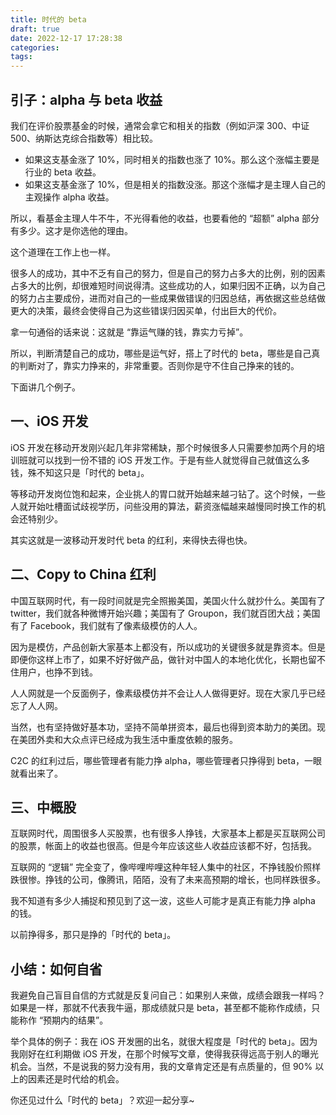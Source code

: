 ```yaml
---
title: 时代的 beta
draft: true
date: 2022-12-17 17:28:38
categories:
tags:
---
```


## 引子：alpha 与 beta 收益

我们在评价股票基金的时候，通常会拿它和相关的指数（例如沪深 300、中证 500、纳斯达克综合指数等）相比较。
 
 - 如果这支基金涨了 10%，同时相关的指数也涨了 10%。那么这个涨幅主要是行业的 beta 收益。
 - 如果这支基金涨了 10%，但是相关的指数没涨。那这个涨幅才是主理人自己的主观操作 alpha 收益。

所以，看基金主理人牛不牛，不光得看他的收益，也要看他的 “超额” alpha 部分有多少。这才是你选他的理由。

这个道理在工作上也一样。

很多人的成功，其中不乏有自己的努力，但是自己的努力占多大的比例，别的因素占多大的比例，却很难短时间说得清。这些成功的人，如果归因不正确，以为自己的努力占主要成份，进而对自己的一些成果做错误的归因总结，再依据这些总结做更大的决策，最终会使得自己为这些错误归因买单，付出巨大的代价。

拿一句通俗的话来说：这就是 “靠运气赚的钱，靠实力亏掉”。

所以，判断清楚自己的成功，哪些是运气好，搭上了时代的 beta，哪些是自己真的判断对了，靠实力挣来的，非常重要。否则你是守不住自己挣来的钱的。

下面讲几个例子。

## 一、iOS 开发

iOS 开发在移动开发刚兴起几年非常稀缺，那个时候很多人只需要参加两个月的培训班就可以找到一份不错的 iOS 开发工作。于是有些人就觉得自己就值这么多钱，殊不知这只是「时代的 beta」。

等移动开发岗位饱和起来，企业挑人的胃口就开始越来越刁钻了。这个时候，一些人就开始吐槽面试歧视学历，问些没用的算法，薪资涨幅越来越慢同时换工作的机会还特别少。

其实这就是一波移动开发时代 beta 的红利，来得快去得也快。

## 二、Copy to China 红利

中国互联网时代，有一段时间就是完全照搬美国，美国火什么就抄什么。美国有了 twitter，我们就各种微博开始兴趣；美国有了 Groupon，我们就百团大战；美国有了 Facebook，我们就有了像素级模仿的人人。

因为是模仿，产品创新大家基本上都没有，所以成功的关键很多就是靠资本。但是即便你这样上市了，如果不好好做产品，做针对中国人的本地化优化，长期也留不住用户，也挣不到钱。

人人网就是一个反面例子，像素级模仿并不会让人人做得更好。现在大家几乎已经忘了人人网。

当然，也有坚持做好基本功，坚持不简单拼资本，最后也得到资本助力的美团。现在美团外卖和大众点评已经成为我生活中重度依赖的服务。

C2C 的红利过后，哪些管理者有能力挣 alpha，哪些管理者只挣得到 beta，一眼就看出来了。

## 三、中概股

互联网时代，周围很多人买股票，也有很多人挣钱，大家基本上都是买互联网公司的股票，帐面上的收益也很高。但是今年应该这些人收益应该都不好，包括我。

互联网的 “逻辑” 完全变了，像哔哩哔哩这种年轻人集中的社区，不挣钱股价照样跌很惨。挣钱的公司，像腾讯，陌陌，没有了未来高预期的增长，也同样跌很多。

我不知道有多少人捕捉和预见到了这一波，这些人可能才是真正有能力挣 alpha 的钱。

以前挣得多，那只是挣的「时代的 beta」。

## 小结：如何自省

我避免自己盲目自信的方式就是反复问自己：如果别人来做，成绩会跟我一样吗？如果是一样，那就不代表我牛逼，那成绩就只是 beta，甚至都不能称作成绩，只能称作 “预期内的结果”。

举个具体的例子：我在 iOS 开发圈的出名，就很大程度是「时代的 beta」。因为我刚好在红利期做 iOS 开发，在那个时候写文章，使得我获得远高于别人的曝光机会。当然，不是说我的努力没有用，我的文章肯定还是有点质量的，但 90% 以上的因素还是时代给的机会。

你还见过什么「时代的 beta」？欢迎一起分享~

